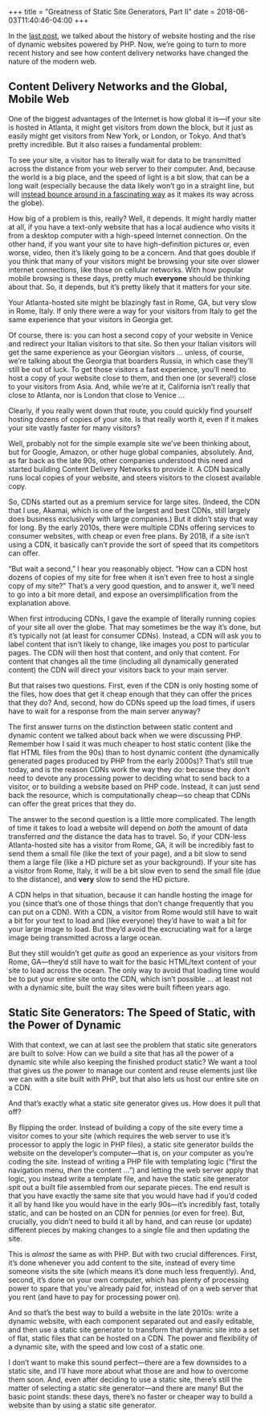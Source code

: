 +++
title = "Greatness of Static Site Generators, Part II"
date = 2018-06-03T11:40:46-04:00
+++

In the [last post](/blog/why-static-site-generators-are-great/), we talked about the history of website hosting and the rise of dynamic websites powered by PHP.  Now, we’re going to turn to more recent history and see how content delivery networks have changed the nature of the modern web.

## Content Delivery Networks and the Global, Mobile Web
One of the biggest advantages of the Internet is how global it is—if your site is hosted in Atlanta, it might get visitors from down the block, but it just as easily might get visitors from New York, or London, or Tokyo.  And that’s pretty incredible.  But it also raises a fundamental problem:

<!-- more -->

 To see your site, a visitor has to literally wait for data to be transmitted across the distance from your web server to their computer. And, because the world is a big place, and the speed of light is a bit slow, that can be a long wait (especially because the data likely won’t go in a straight line, but will [instead bounce around in a fascinating way](https://en.wikipedia.org/wiki/Internet_backbone) as it makes its way across the globe).

How big of a problem is this, really?  Well, it depends.  It might hardly matter at all, if you have a text-only website that has a local audience who visits it from a desktop computer with a high-speed Internet connection.  On the other hand, if you want your site to have high-definition pictures or, even worse, video, then it’s likely going to be a concern.  And that goes double if you think that many of your visitors might be browsing your site over slower internet connections, like those on cellular networks.  With how popular mobile browsing is these days, pretty much **everyone** should be thinking about that.  So, it depends, but it’s pretty likely that it matters for your site.

Your Atlanta-hosted site might be blazingly fast in Rome, GA, but very slow in Rome, Italy.  If only there were a way for your visitors from Italy to get the same experience that your visitors in Georgia get.

Of course, there is: you can host a second copy of your website in Venice and redirect your Italian visitors to that site.  So then your Italian visitors will get the same experience as your Georgian visitors … unless, of course, we’re talking about the Georgia that boarders Russia, in which case they’ll still be out of luck.  To get those visitors a fast experience, you’ll need to host a copy of your website close to them, and then one (or several!) close to your visitors from Asia.  And, while we’re at it, California isn’t really that close to Atlanta, nor is London that close to Venice …

Clearly, if you really went down that route, you could quickly find yourself hosting dozens of copies of your site.  Is that really worth it, even if it makes your site vastly faster for many visitors?

Well, probably not for the simple example site we’ve been thinking about, but for Google, Amazon, or other huge global companies, absolutely.  And, as far back as the late 90s, other companies understood this need and started building Content Delivery Networks to provide it.  A CDN basically runs local copies of your website, and steers visitors to the closest available copy.

So, CDNs started out as a premium service for large sites.  (Indeed, the CDN that I use, Akamai, which is one of the largest and best CDNs, still largely does business exclusively with large companies.)  But it didn’t stay that way for long.  By the early 2010s, there were multiple CDNs offering services to consumer websites, with cheap or even free plans.  By 2018, if a site isn’t using a CDN, it basically can’t provide the sort of speed that its competitors can offer.

“But wait a second,” I hear you reasonably object.  “How can a CDN host dozens of copies of my site for free when it isn’t even free to host a single copy of my site?”  That’s a very good question, and to answer it, we’ll need to go into a bit more detail, and expose an oversimplification from the explanation above.

When first introducing CDNs, I gave the example of literally running copies of your site all over the globe.  That may sometimes be the way it’s done, but it’s typically not (at least for consumer CDNs).  Instead, a CDN will ask you to label content that isn’t likely to change, like images you post to particular pages.  The CDN will then host that content, and only that content.  For content that changes all the time (including all dynamically generated content) the CDN will direct your visitors back to your main server.

But that raises two questions.  First, even if the CDN is only hosting some of the files, how does that get it cheap enough that they can offer the prices that they do?  And, second, how do CDNs speed up the load times, if users have to wait for a response from the main server anyway?

The first answer turns on the distinction between static content and dynamic content we talked about back when we were discussing PHP.  Remember how I said it was much cheaper to host static content (like the flat HTML files from the 90s) than to host dynamic content (the dynamically generated pages produced by PHP from the early 2000s)?  That’s still true today, and is the reason CDNs work the way they do: because they don’t need to devote any processing power to deciding what to send back to a visitor, or to building a website based on PHP code.  Instead, it can just send back the resource, which is computationally cheap—so cheap that CDNs can offer the great prices that they do.

The answer to the second question is a little more complicated.  The length of time it takes to load a website will depend on _both_ the amount of data transferred _and_ the distance the data has to travel.  So, if your CDN-less Atlanta-hosted site has a visitor from Rome, GA, it will be incredibly fast to send them a small file (like the text of your page), and a bit slow to send them a large file (like a HD picture set as your background).  If your site has a visitor from Rome, Italy, it will be a bit slow even to send the small file (due to the distance), and **very** slow to send the HD picture.

A CDN helps in that situation, because it can handle hosting the image for you (since that’s one of those things that don’t change frequently that you can put on a CDN).  With a CDN, a visitor from Rome would still have to wait a bit for your text to load and (like everyone) they’d have to wait a bit for your large image to load.  But they’d avoid the excruciating wait for a large image being transmitted across a large ocean.

But they still wouldn’t get _quite_ as good an experience as your visitors from Rome, GA—they’d still have to wait for the basic HTML/text content of your site to load across the ocean.  The only way to avoid that loading time would be to put your entire site onto the CDN, which isn’t possible … at least not with a dynamic site, built the way sites were built fifteen years ago.

## Static Site Generators: The Speed of Static, with the Power of Dynamic
With that context, we can at last see the problem that static site generators are built to solve: How can we build a site that has all the power of a dynamic site while also keeping the finished product static?  We want a tool that gives us the power to manage our content and reuse elements just like we can with a site built with PHP, but that also lets us host our entire site on a CDN.

And that’s exactly what a static site generator gives us.  How does it pull that off?

By flipping the order.  Instead of building a copy of the site every time a visitor comes to your site (which requires the web server to use it’s processor to apply the logic in PHP files), a static site generator builds the website on the developer’s computer—that is, on _your_ computer as you’re coding the site.  Instead of writing a PHP file with templating logic (“first the navigation menu, _then_ the content …”) and letting the web server apply that logic, you instead write a template file, and have the static site generator spit out a built file assembled from our separate pieces.  The end result is that you have exactly the same site that you would have had if you’d coded it all by hand like you would have in the early 90s—it’s incredibly fast, totally static, and can be hosted on an CDN for pennies (or even for free).  But, crucially, you didn’t need to build it all by hand, and can reuse (or update) different pieces by making changes to a single file and then updating the site.

This is _almost_ the same as with PHP.  But with two crucial differences.  First, it’s done whenever you add content to the site, instead of every time someone visits the site (which means it’s done much less frequently).  And, second, it’s done on your own computer, which has plenty of processing power to spare that you’ve already paid for, instead of on a web server that you rent (and have to pay for processing power on).

And so that’s the best way to build a website in the late 2010s: write a dynamic website, with each component separated out and easily editable, and then use a static site generator to transform that dynamic site into a set of flat, static files that can be hosted on a CDN.  The power and flexibility of a dynamic site, with the speed and low cost of a static one.

I don’t want to make this sound perfect—there are a few downsides to a static site, and I’ll have more about what those are and how to overcome them soon.  And, even after deciding to use a static site, there’s still the matter of selecting a static site generator—and there are many!  But the basic point stands: these days, there’s no faster or cheaper way to build a website than by using a static site generator.
